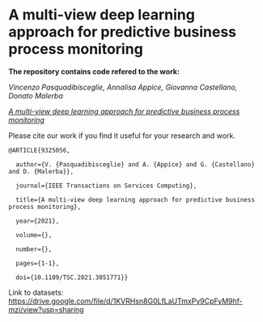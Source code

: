 # A multi-view deep learning approach for predictive business process monitoring

**The repository contains code refered to the work:**

*Vincenzo Pasquadibisceglie, Annalisa Appice, Giovanna Castellano, Donato Malerba*


[*A multi-view deep learning approach for predictive business process monitoring*](https://ieeexplore.ieee.org/abstract/document/9325056)

Please cite our work if you find it useful for your research and work.

```
@ARTICLE{9325056,

  author={V. {Pasquadibisceglie} and A. {Appice} and G. {Castellano} and D. {Malerba}},

  journal={IEEE Transactions on Services Computing}, 

  title={A multi-view deep learning approach for predictive business process monitoring}, 

  year={2021},

  volume={},

  number={},

  pages={1-1},

  doi={10.1109/TSC.2021.3051771}}
```

Link to datasets: https://drive.google.com/file/d/1KVRHsn8G0LfLaUTmxPy9CpFyM9hf-mzi/view?usp=sharing
